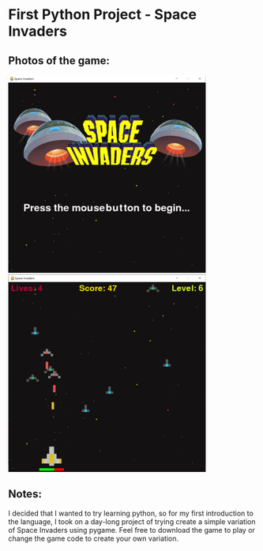 # First Python Project - Space Invaders

## Photos of the game:

<img src="readmeAssets/menuscreen.PNG" width="400" height="400">

<img src="readmeAssets/midgame.PNG" width="400" height="400">

## Notes:
I decided that I wanted to try learning python, so for my first introduction to the language, I took on a day-long project of trying create a simple variation of Space Invaders using pygame. Feel free to download the game to play or change the game code to create your own variation.


